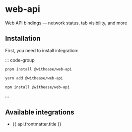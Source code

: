 # web-api

Web API bindings — network status, tab visibility, and more

## Installation

First, you need to install integration:

::: code-group

```sh [pnpm]
pnpm install @withease/web-api
```

```sh [yarn]
yarn add @withease/web-api
```

```sh [npm]
npm install @withease/web-api
```

:::

## Available integrations

<script setup>
    import { data as apis } from './apis.data'
</script>

<ul>
    <li v-for="api in apis"><a :href="api.url">{{ api.frontmatter.title }}</a></li>
</ul>
